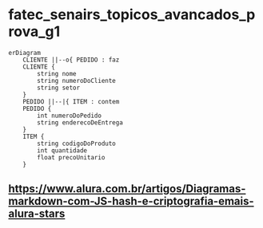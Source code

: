 # fatec_senairs_topicos_avancados_prova_g1


```mermaid
erDiagram
    CLIENTE ||--o{ PEDIDO : faz
    CLIENTE {
        string nome
        string numeroDoCliente
        string setor
    }
    PEDIDO ||--|{ ITEM : contem
    PEDIDO {
        int numeroDoPedido
        string enderecoDeEntrega
    }
    ITEM {
        string codigoDoProduto
        int quantidade
        float precoUnitario
    }
```

## https://www.alura.com.br/artigos/Diagramas-markdown-com-JS-hash-e-criptografia-emais-alura-stars
